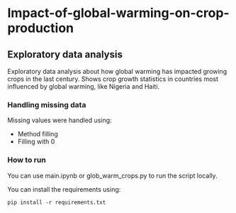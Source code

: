 # **Impact-of-global-warming-on-crop-production**
## Exploratory data analysis

Exploratory data analysis about how global warming has impacted growing crops in the last century.
Shows crop growth statistics in countries most influenced by global warming, like Nigeria and Haiti.

### Handling missing data
Missing values were handled using:
- Method filling
- Filling with 0
### How to run
You can use main.ipynb or glob_warm_crops.py to run the script locally. 

You can install the requirements using: 
```
pip install -r requirements.txt

